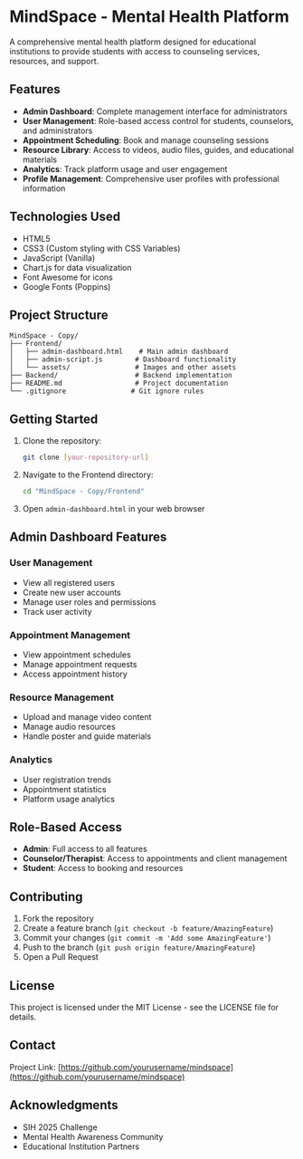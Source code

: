 # MindSpace - Mental Health Platform

A comprehensive mental health platform designed for educational institutions to provide students with access to counseling services, resources, and support.

## Features

- **Admin Dashboard**: Complete management interface for administrators
- **User Management**: Role-based access control for students, counselors, and administrators
- **Appointment Scheduling**: Book and manage counseling sessions
- **Resource Library**: Access to videos, audio files, guides, and educational materials
- **Analytics**: Track platform usage and user engagement
- **Profile Management**: Comprehensive user profiles with professional information

## Technologies Used

- HTML5
- CSS3 (Custom styling with CSS Variables)
- JavaScript (Vanilla)
- Chart.js for data visualization
- Font Awesome for icons
- Google Fonts (Poppins)

## Project Structure

```
MindSpace - Copy/
├── Frontend/
│   ├── admin-dashboard.html    # Main admin dashboard
│   ├── admin-script.js        # Dashboard functionality
│   └── assets/                # Images and other assets
├── Backend/                   # Backend implementation
├── README.md                  # Project documentation
└── .gitignore                # Git ignore rules
```

## Getting Started

1. Clone the repository:
   ```bash
   git clone [your-repository-url]
   ```

2. Navigate to the Frontend directory:
   ```bash
   cd "MindSpace - Copy/Frontend"
   ```

3. Open `admin-dashboard.html` in your web browser

## Admin Dashboard Features

### User Management
- View all registered users
- Create new user accounts
- Manage user roles and permissions
- Track user activity

### Appointment Management
- View appointment schedules
- Manage appointment requests
- Access appointment history

### Resource Management
- Upload and manage video content
- Manage audio resources
- Handle poster and guide materials

### Analytics
- User registration trends
- Appointment statistics
- Platform usage analytics

## Role-Based Access

- **Admin**: Full access to all features
- **Counselor/Therapist**: Access to appointments and client management
- **Student**: Access to booking and resources

## Contributing

1. Fork the repository
2. Create a feature branch (`git checkout -b feature/AmazingFeature`)
3. Commit your changes (`git commit -m 'Add some AmazingFeature'`)
4. Push to the branch (`git push origin feature/AmazingFeature`)
5. Open a Pull Request

## License

This project is licensed under the MIT License - see the LICENSE file for details.

## Contact

Project Link: [https://github.com/yourusername/mindspace](https://github.com/yourusername/mindspace)

## Acknowledgments

- SIH 2025 Challenge
- Mental Health Awareness Community
- Educational Institution Partners
